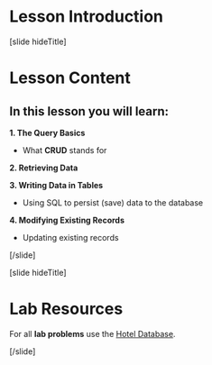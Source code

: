 # Lesson Introduction

[slide hideTitle]

# Lesson Content

## In this lesson you will learn:

**1. The Query Basics**
- What **CRUD** stands for

**2. Retrieving Data**

**3. Writing Data in Tables**
- Using SQL to persist (save) data to the database

**4. Modifying Existing Records**
- Updating existing records
    
[/slide]

[slide hideTitle]
# Lab Resources

For all **lab problems** use the [Hotel Database](https://videos.softuni.org/resources/java/java-mysql/hotel_db_Lab.zip).

[/slide]
